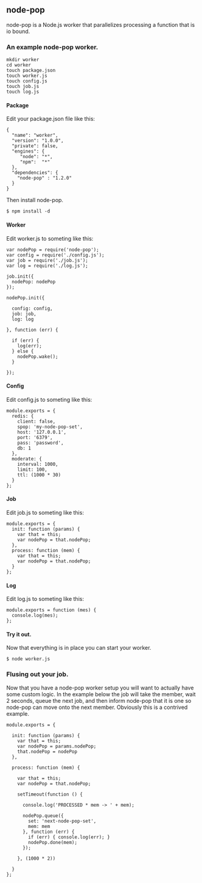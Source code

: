 ## node-pop

node-pop is a Node.js worker that parallelizes processing a function that is io bound.

### An example node-pop worker.

    mkdir worker
    cd worker
    touch package.json
    touch worker.js
    touch config.js
    touch job.js
    touch log.js
    
#### Package

Edit your package.json file like this:

    {
      "name": "worker",
      "version": "1.0.0",
      "private": false,
      "engines": {
         "node": "*",
         "npm":  "*"
      },
      "dependencies": {
        "node-pop" : "1.2.0"
      }
    }

Then install node-pop.

    $ npm install -d

#### Worker

Edit worker.js to someting like this:

    var nodePop = require('node-pop');
    var config = require('./config.js');
    var job = require('./job.js');
    var log = require('./log.js');

    job.init({
      nodePop: nodePop
    });

    nodePop.init({

      config: config,
      job: job,
      log: log

    }, function (err) {

      if (err) {
        log(err);
      } else {
        nodePop.wake();  
      }

    });

#### Config

Edit config.js to someting like this:

    module.exports = {
      redis: {
        client: false,
        spop: 'my-node-pop-set',
        host: '127.0.0.1',
        port: '6379',
        pass: 'password',
        db: 1
      },
      moderate: {
        interval: 1000,
        limit: 100,
        ttl: (1000 * 30)
      }
    };

#### Job

Edit job.js to someting like this:

    module.exports = {
      init: function (params) {
        var that = this;
        var nodePop = that.nodePop;
      },
      process: function (mem) {
        var that = this;
        var nodePop = that.nodePop;
      }
    };

#### Log

Edit log.js to someting like this:

    module.exports = function (mes) {
      console.log(mes);
    };

#### Try it out.

Now that everything is in place you can start your worker.

    $ node worker.js

### Flusing out your job.

Now that you have a node-pop worker setup you will want to actually have some custom logic. In the example below the job will take the member, wait 2 seconds, queue the next job, and then inform node-pop that it is one so node-pop can move onto the next member. Obviously this is a contrived example.

    module.exports = {
    
      init: function (params) {
        var that = this;
        var nodePop = params.nodePop;
        that.nodePop = nodePop
      },
      
      process: function (mem) {
      
        var that = this;
        var nodePop = that.nodePop;
      
        setTimeout(function () {
        
          console.log('PROCESSED * mem -> ' + mem);
          
          nodePop.queue({
            set: 'next-node-pop-set',
            mem: mem
          }, function (err) {
            if (err) { console.log(err); }
            nodePop.done(mem);
          });
          
        }, (1000 * 2))
        
      }
    };

    
